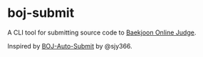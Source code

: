 # boj-submit
A CLI tool for submitting source code to [Baekjoon Online Judge](https://www.acmicpc.net/).

Inspired by [BOJ-Auto-Submit](https://github.com/sjy366/BOJ-Auto-Submit) by @sjy366.
